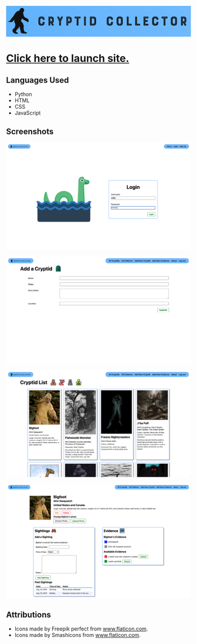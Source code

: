 ![CRYPTID COLLECTOR](/main_app/static/images/logo1.png)

# [Click here to launch site.](https://cryptid-collector.herokuapp.com/)

## Languages Used

* Python
* HTML
* CSS
* JavaScript

## Screenshots

![Landing Page](/main_app/static/images/readme/splash.png)

![Add A Cryptid Page](/main_app/static/images/readme/cryptid_add.png)

![Cryptid Index Page](/main_app/static/images/readme/cryptid_index.png)

![Cryptid Details Page](/main_app/static/images/readme/cryptid_detail.png)

## Attributions

* Icons made by Freepik perfect from www.flaticon.com.
* Icons made by Smashicons from www.flaticon.com.